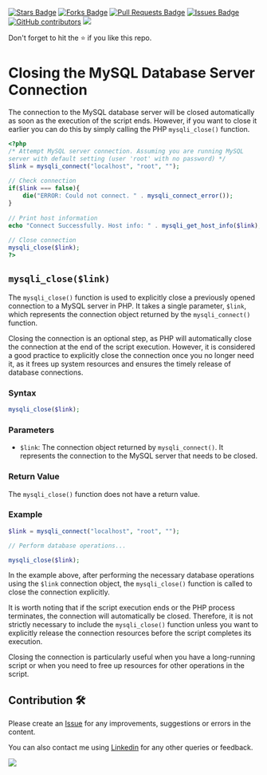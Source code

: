 <a href="https://github.com/drshahizan/learn-php/stargazers"><img src="https://img.shields.io/github/stars/drshahizan/learn-php" alt="Stars Badge"/></a>
<a href="https://github.com/drshahizan/learn-php/network/members"><img src="https://img.shields.io/github/forks/drshahizan/learn-php" alt="Forks Badge"/></a>
<a href="https://github.com/drshahizan/learn-php/pulls"><img src="https://img.shields.io/github/issues-pr/drshahizan/learn-php" alt="Pull Requests Badge"/></a>
<a href="https://github.com/drshahizan/learn-php/issues"><img src="https://img.shields.io/github/issues/drshahizan/learn-php" alt="Issues Badge"/></a>
<a href="https://github.com/drshahizan/learn-php/graphs/contributors"><img alt="GitHub contributors" src="https://img.shields.io/github/contributors/drshahizan/learn-php?color=2b9348"></a>
![](https://visitor-badge.glitch.me/badge?page_id=drshahizan/learn-php)

Don't forget to hit the :star: if you like this repo.

# Closing the MySQL Database Server Connection

The connection to the MySQL database server will be closed automatically as soon as the execution of the script ends. However, if you want to close it earlier you can do this by simply calling the PHP `mysqli_close()` function.	

```php
<?php
/* Attempt MySQL server connection. Assuming you are running MySQL
server with default setting (user 'root' with no password) */
$link = mysqli_connect("localhost", "root", "");
 
// Check connection
if($link === false){
    die("ERROR: Could not connect. " . mysqli_connect_error());
}
 
// Print host information
echo "Connect Successfully. Host info: " . mysqli_get_host_info($link);
 
// Close connection
mysqli_close($link);
?>
```

## `mysqli_close($link)`

The `mysqli_close()` function is used to explicitly close a previously opened connection to a MySQL server in PHP. It takes a single parameter, `$link`, which represents the connection object returned by the `mysqli_connect()` function.

Closing the connection is an optional step, as PHP will automatically close the connection at the end of the script execution. However, it is considered a good practice to explicitly close the connection once you no longer need it, as it frees up system resources and ensures the timely release of database connections.

### Syntax

```php
mysqli_close($link);
```

### Parameters

- `$link`: The connection object returned by `mysqli_connect()`. It represents the connection to the MySQL server that needs to be closed.

### Return Value

The `mysqli_close()` function does not have a return value.

### Example

```php
$link = mysqli_connect("localhost", "root", "");

// Perform database operations...

mysqli_close($link);
```

In the example above, after performing the necessary database operations using the `$link` connection object, the `mysqli_close()` function is called to close the connection explicitly.

It is worth noting that if the script execution ends or the PHP process terminates, the connection will automatically be closed. Therefore, it is not strictly necessary to include the `mysqli_close()` function unless you want to explicitly release the connection resources before the script completes its execution.

Closing the connection is particularly useful when you have a long-running script or when you need to free up resources for other operations in the script.


## Contribution 🛠️
Please create an [Issue](https://github.com/drshahizan/learn-php/issues) for any improvements, suggestions or errors in the content.

You can also contact me using [Linkedin](https://www.linkedin.com/in/drshahizan/) for any other queries or feedback.

![](https://visitor-badge.glitch.me/badge?page_id=drshahizan)
